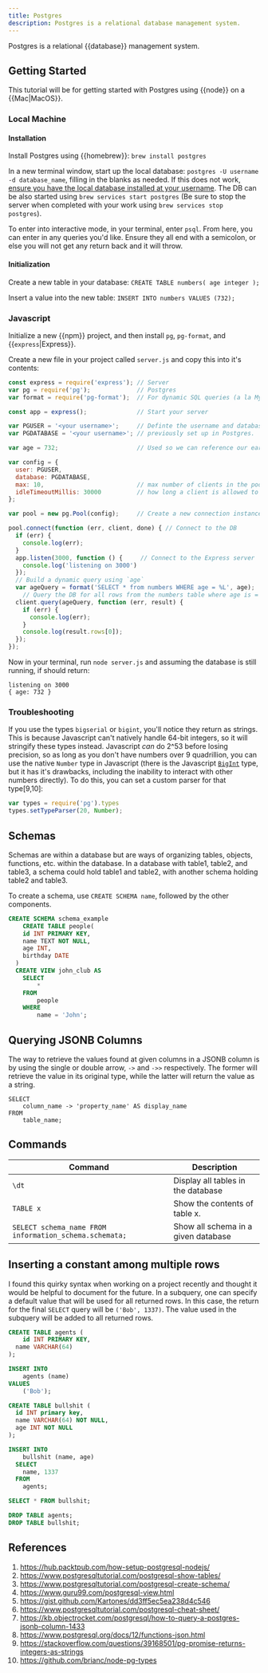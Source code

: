 ```yaml
---
title: Postgres
description: Postgres is a relational database management system.
---
```


Postgres is a relational {{database}} management system.

## Getting Started

This tutorial will be for getting started with Postgres using {{node}} on a {{Mac|MacOS}}.

### Local Machine

#### Installation

Install Postgres using {{homebrew}}: `brew install postgres`

In a new terminal window, start up the local database: `postgres -U username -d database_name`, filling in the blanks as needed. If this does not work, [ensure you have the local database installed at your username](https://stackoverflow.com/questions/17633422/psql-fatal-database-user-does-not-exist). The DB can be also started using `brew services start postgres` (Be sure to stop the server when completed with your work using `brew services stop postgres`).

To enter into interactive mode, in your terminal, enter `psql`. From here, you can enter in any queries you'd like. Ensure they all end with a semicolon, or else you will not get any return back and it will throw.

#### Initialization

Create a new table in your database: `CREATE TABLE numbers( age integer );`

Insert a value into the new table: `INSERT INTO numbers VALUES (732);`

### Javascript

Initialize a new {{npm}} project, and then install `pg`, `pg-format`, and {{`express`|Express}}.

Create a new file in your project called `server.js` and copy this into it's contents:

```javascript
const express = require('express'); // Server
var pg = require('pg');             // Postgres 
var format = require('pg-format');  // For dynamic SQL queries (a la MySQL ?)

const app = express();              // Start your server

var PGUSER = '<your username>';     // Definte the username and database
var PGDATABASE = '<your username>'; // previously set up in Postgres.

var age = 732;                      // Used so we can reference our earlier insertion.

var config = {
  user: PGUSER,
  database: PGDATABASE,
  max: 10,                          // max number of clients in the pool
  idleTimeoutMillis: 30000          // how long a client is allowed to remain idle before being closed
};

var pool = new pg.Pool(config);     // Create a new connection instance

pool.connect(function (err, client, done) { // Connect to the DB
  if (err) {
    console.log(err);
  }
  app.listen(3000, function () {     // Connect to the Express server
    console.log('listening on 3000')
  });
  // Build a dynamic query using `age`
  var ageQuery = format('SELECT * from numbers WHERE age = %L', age);
	// Query the DB for all rows from the numbers table where age is = 732
  client.query(ageQuery, function (err, result) {
    if (err) {
      console.log(err);
    }
    console.log(result.rows[0]);
  });
});
```

Now in your terminal, run `node server.js` and assuming the database is still running, if should return:

```
listening on 3000
{ age: 732 }
```

### Troubleshooting

If you use the types `bigserial` or `bigint`, you'll notice they return as strings. This is because Javascript can't natively handle 64-bit integers, so it will stringify these types instead. Javascript *can* do 2^53 before losing precision, so as long as you don't have numbers over 9 quadrillion, you can use the native `Number` type in Javascript (there is the Javascript [`BigInt`](https://developer.mozilla.org/en-US/docs/Web/JavaScript/Reference/Global_Objects/BigInt) type, but it has it's drawbacks, including the inability to interact with other numbers directly). To do this, you can set a custom parser for that type[9,10]:

```javascript
var types = require('pg').types
types.setTypeParser(20, Number);
```

## Schemas

Schemas are within a database but are ways of organizing tables, objects, functions, etc. within the database. In a database with table1, table2, and table3, a schema could hold table1 and table2, with another schema holding table2 and table3.

To create a schema, use  `CREATE SCHEMA name`, followed by the other components.

```sql
CREATE SCHEMA schema_example
	CREATE TABLE people(
    id INT PRIMARY KEY,
    name TEXT NOT NULL,
    age INT,
    birthday DATE
  )
  CREATE VIEW john_club AS
  	SELECT 
  		*
  	FROM
  		people
  	WHERE
  		name = 'John';
```

## Querying JSONB Columns

The way to retrieve the values found at given columns in a JSONB column is by using the single or double arrow, `->` and `->>` respectively. The former will retrieve the value in its original type, while the latter will return the value as a string.

```postgres
SELECT
	column_name -> 'property_name' AS display_name
FROM
	table_name;
```

## Commands

| Command                                                | Description                         |
| ------------------------------------------------------ | ----------------------------------- |
| `\dt`                                                  | Display all tables in the database  |
| `TABLE x`                                              | Show the contents of table x.       |
| `SELECT schema_name FROM information_schema.schemata;` | Show all schema in a given database |

## Inserting a constant among multiple rows

I found this quirky syntax when working on a project recently and thought it would be helpful to document for the future. In a subquery, one can specify a default value that will be used for all returned rows. In this case, the return for the final `SELECT` query will be `('Bob', 1337)`. The value used in the subquery will be added to all returned rows.

```sql
CREATE TABLE agents (
	id INT PRIMARY KEY,
  name VARCHAR(64)
);

INSERT INTO 
	agents (name)
VALUES
	('Bob');

CREATE TABLE bullshit (
  id INT primary key,
  name VARCHAR(64) NOT NULL,
  age INT NOT NULL
);

INSERT INTO 
	bullshit (name, age)
  SELECT 
  	name, 1337
  FROM
  	agents;

SELECT * FROM bullshit;

DROP TABLE agents;
DROP TABLE bullshit;
```

## References

1. https://hub.packtpub.com/how-setup-postgresql-nodejs/
2. https://www.postgresqltutorial.com/postgresql-show-tables/
3. https://www.postgresqltutorial.com/postgresql-create-schema/
4. https://www.guru99.com/postgresql-view.html
5. https://gist.github.com/Kartones/dd3ff5ec5ea238d4c546
6. https://www.postgresqltutorial.com/postgresql-cheat-sheet/
7. https://kb.objectrocket.com/postgresql/how-to-query-a-postgres-jsonb-column-1433
8. https://www.postgresql.org/docs/12/functions-json.html
8. https://stackoverflow.com/questions/39168501/pg-promise-returns-integers-as-strings
8. https://github.com/brianc/node-pg-types